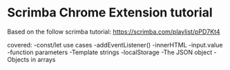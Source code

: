 # Scrimba Chrome Extension tutorial

Based on the follow scrimba tutorial: https://scrimba.com/playlist/pPD7Kt4

covered:
-const/let use cases
-addEventListener()
-innerHTML
-input.value
-function parameters
-Template strings
-localStorage
-The JSON object
-Objects in arrays

